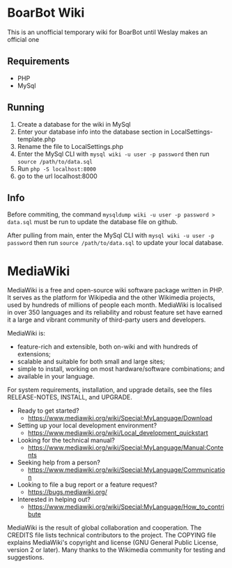 # BoarBot Wiki

This is an unofficial temporary wiki for BoarBot until Weslay makes an official one

## Requirements

- PHP
- MySql

## Running

1) Create a database for the wiki in MySql
2) Enter your database info into the database section in LocalSettings-template.php
3) Rename the file to LocalSettings.php
4) Enter the MySql CLI with `mysql wiki -u user -p password` then run `source /path/to/data.sql`
5) Run `php -S localhost:8000`
6) go to the url localhost:8000

## Info

Before commiting, the command `mysqldump wiki -u user -p password > data.sql` must be run to update the database file on github.

After pulling from main, enter the MySql CLI with `mysql wiki -u user -p password` then run `source /path/to/data.sql` to update your local database.

# MediaWiki

MediaWiki is a free and open-source wiki software package written in PHP. It
serves as the platform for Wikipedia and the other Wikimedia projects, used
by hundreds of millions of people each month. MediaWiki is localised in over
350 languages and its reliability and robust feature set have earned it a large
and vibrant community of third-party users and developers.

MediaWiki is:

* feature-rich and extensible, both on-wiki and with hundreds of extensions;
* scalable and suitable for both small and large sites;
* simple to install, working on most hardware/software combinations; and
* available in your language.

For system requirements, installation, and upgrade details, see the files
RELEASE-NOTES, INSTALL, and UPGRADE.

* Ready to get started?
  * https://www.mediawiki.org/wiki/Special:MyLanguage/Download
* Setting up your local development environment?
  * https://www.mediawiki.org/wiki/Local_development_quickstart
* Looking for the technical manual?
  * https://www.mediawiki.org/wiki/Special:MyLanguage/Manual:Contents
* Seeking help from a person?
  * https://www.mediawiki.org/wiki/Special:MyLanguage/Communication
* Looking to file a bug report or a feature request?
  * https://bugs.mediawiki.org/
* Interested in helping out?
  * https://www.mediawiki.org/wiki/Special:MyLanguage/How_to_contribute

MediaWiki is the result of global collaboration and cooperation. The CREDITS
file lists technical contributors to the project. The COPYING file explains
MediaWiki's copyright and license (GNU General Public License, version 2 or
later). Many thanks to the Wikimedia community for testing and suggestions.
